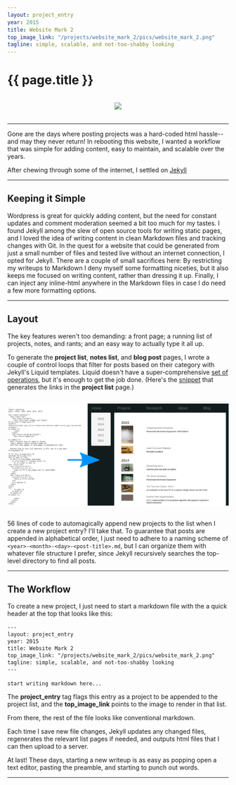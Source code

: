 ```yaml
---
layout: project_entry
year: 2015
title: Website Mark 2
top_image_link: "/projects/website_mark_2/pics/website_mark_2.png"
tagline: simple, scalable, and not-too-shabby looking
---
```


# {{ page.title }}

<center>
<img src="{{page.top_image_link}}"
vspace="15px">
</center>

***
Gone are the days where posting projects was a hard-coded html hassle--and may they never return!
In rebooting this website, I wanted a workflow that was simple for adding content, easy to maintain, and scalable over the years.

After chewing through some of the internet, I settled on [Jekyll](https://jekyllrb.com/)
***

## Keeping it Simple
Wordpress is great for quickly adding content, but the need for constant updates and comment moderation seemed a bit too much for my tastes.
I found Jekyll among the slew of open source tools for writing static pages, and I loved the idea of writing content in clean Markdown files and tracking changes with Git.
In the quest for a website that could be generated from just a small number of files and tested live without an internet connection, I opted for Jekyll. There are a couple of small sacrifices here: By restricting my writeups to Markdown I deny myself some formatting niceties, but it also keeps me focused on writing content, rather than dressing it up. Finally, I can inject any inline-html anywhere in the Markdown files in case I do need a few more formatting options. 
***

## Layout
The key features weren't too demanding: a front page; a running list of projects, notes, and rants; and an easy way to actually type it all up.

To generate the __project list__, __notes list__, and __blog post__ pages, I wrote a couple of control loops that filter for posts based on their category with Jekyll's Liquid templates. Liquid doesn't have a super-comprehensive [set of operations](https://github.com/Shopify/liquid/wiki/Liquid-for-Designers), but it's enough to get the job done.
(Here's the [snippet](https://raw.githubusercontent.com/Poofjunior/website/master/projects_list.md) that generates the links in the __project list__ page.)

<center>
<img src="/projects/website_mark_2/pics/auto_list_generation.png"
vspace="15px">
</center>

56 lines of code to automagically append new projects to the list when I create a new project entry? I'll take that.
To guarantee that posts are appended in alphabetical order, I just need to adhere to a naming scheme of `<year>-<month>-<day>-<post-title>.md`, but I can organize them with whatever file structure I prefer, since Jekyll recursively searches the top-level directory to find all posts.

***
## The Workflow
To create a new project, I just need to start a markdown file with the a quick header at the top that looks like this:
    
    ---
    layout: project_entry
    year: 2015
    title: Website Mark 2
    top_image_link: "/projects/website_mark_2/pics/website_mark_2.png"
    tagline: simple, scalable, and not-too-shabby looking
    ---
    
    start writing markdown here...
    
    
The __project\_entry__ tag flags this entry as a project to be appended to the project list, and the __top\_image\_link__ points to the image to render in that list.

From there, the rest of the file looks like conventional markdown.

Each time I save new file changes, Jekyll updates any changed files, regenerates the relevant list pages if needed, and outputs html files that I can then upload to a server.

At last! These days, starting a new writeup is as easy as popping open a text editor, pasting the preamble, and starting to punch out words.
***
